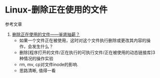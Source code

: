 # Linux-删除正在使用的文件

参考文章

1. [删除正在使用的文件——釜底抽薪？](https://zhuanlan.zhihu.com/p/25650525)
    - 如果一个文件正在被使用，这时对这个文件执行删除或更改其内容的操作，会发生什么？
    - 删除[程序打开的文件/正在执行的可执行文件/正在被使用的动态链接库]3种情况的操作实验
    - rm, mv, cp对文件inode的影响.
    - 思路清晰, 值得一看

